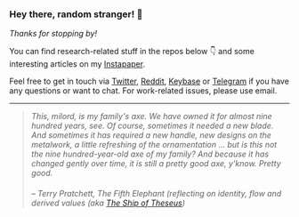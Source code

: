 ### Hey there, random stranger! 👋

*Thanks for stopping by!*

You can find research-related stuff in the repos below :point_down: and some interesting articles on my [Instapaper](https://www.instapaper.com/p/viridiano).

Feel free to get in touch via [Twitter](https://twitter.com/viridiano), [Reddit](https://www.reddit.com/user/viridiano), [Keybase](https://keybase.io/viridiano) or [Telegram](https://t.me/viridiano) if you have any questions or want to chat. For work-related issues, please use email.

---

> *This, milord, is my family's axe. We have owned it for almost nine hundred years, see. Of course,
sometimes it needed a new blade. And sometimes it has required a new handle, new designs on the
metalwork, a little refreshing of the ornamentation ... but is this not the nine hundred-year-old
axe of my family? And because it has changed gently over time, it is still a pretty good axe,
y'know. Pretty good.*
> ###### – Terry Pratchett, The Fifth Elephant (reflecting on identity, flow and derived values  (aka [The Ship of Theseus](https://en.wikipedia.org/wiki/Ship_of_Theseus))
